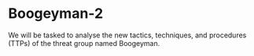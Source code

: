 # Boogeyman-2
We will be tasked to analyse the new tactics, techniques, and procedures (TTPs) of the threat group named Boogeyman. 
